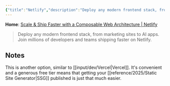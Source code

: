 ```yaml
---
{"title":"Netlify","description":"Deploy any modern frontend stack, from marketing sites to AI apps. Join millions of developers and teams shipping faster on Netlify.","date":"2025-08-09","tags":["webdev","hosting"],"dg-publish":true,"created":"2025-08-09 21:34:33","updated":"2025-08-09T21:36:25-04:00","permalink":"/input/dev/netlify/","dgPassFrontmatter":true,"noteIcon":"3"}
---
```


**Home**: [Scale & Ship Faster with a Composable Web Architecture \| Netlify](https://www.netlify.com/)
> Deploy any modern frontend stack, from marketing sites to AI apps. Join millions of developers and teams shipping faster on Netlify.

## Notes
This is another option, similar to [[input/dev/Vercel\|Vercel]]. It's convenient and a generous free tier means that getting your [[reference/2025/Static Site Generator\|SSG]] published is just that much easier.
